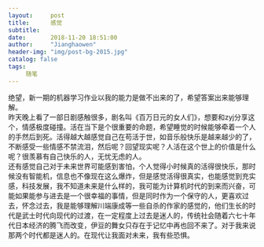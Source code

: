 ```yaml
---
layout:     post
title:      感觉
subtitle:   
date:       2018-11-20 18:51:00
author:     "Jianghaowen"
header-img: "img/post-bg-2015.jpg"
catalog: false
tags:
     随笔
---
```

绝望，新一期的机器学习作业以我的能力是做不出来的了，希望答案出来能够理解。            
昨天晚上看了一部日剧感触很多，剧名叫《百万日元的女人们》，想要和zyj分享这个，情感极度碰撞。活在当下是个很重要的命题，希望睡觉的时候能够牵着一个人的手然后到死。活得越大越感觉自己在苟活于世，如音乐般快乐是越来越少的了，不断感受一些情感不禁流泪，然后呢？回望现实呢？人活在这个世上的价值是什么呢？很羡慕有自己快乐的人，无忧无虑的人。                
还有感觉自己对于未来世界可能感到害怕，个人觉得小时候真的活得很快乐，那时候没有智能机，信息也不像现在这么爆炸，但是感觉活得很真实，也能感觉到充实感，科技发展，我不知道未来是什么样的，我可能为计算机时代的到来而兴奋，可能如果能参与进去是一个很幸福的事情，但是同时作为一个保守的人，更喜欢过去，怀念过去，我是能够理解川端康成等一些自杀的作家的感觉的，他们生长的时代是武士时代向现代的过渡，在一定程度上过去是迷人的，传统社会随着六七十年代日本经济的腾飞而改变，伊豆的舞女只存在于记忆中再也回不来了。对于我来说那两个时代都是迷人的。在现代让我面对未来，我有些恐惧。